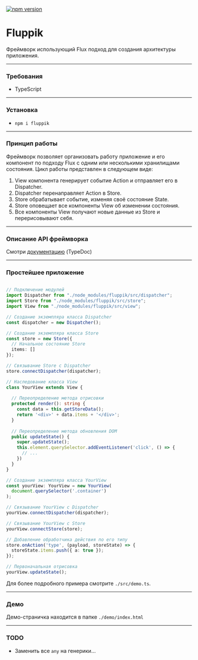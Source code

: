 [![npm version](https://badge.fury.io/js/fluppik.svg)](https://badge.fury.io/js/fluppik)

# Fluppik

Фреймворк использующий Flux подход для создания архитектуры приложения.

---

### Требования

- TypeScript

---

### Установка

- `npm i fluppik`

---

### Принцип работы

Фреймворк позволяет организовать работу приложение и его компонент
по подходу Flux с одним или несколькими хранилищами состояния.
Цикл работы представлен в следующем виде:

1. View компонента генерирует событие Action и отправляет его в Dispatcher.
2. Dispatcher перенаправляет Action в Store.
3. Store обрабатывает событие, изменяя своё состояние State.
4. Store оповещает все компоненты View об изменении состояния.
5. Все компоненты View получают новые данные из Store и перерисовывают себя.

---

### Описание API фреймворка

Смотри [документацию](https://katyamatya21.github.io/ya_flux/index.html) (TypeDoc)

---

### Простейшее приложение

```typescript

// Подключение модулей
import Dispatcher from "./node_modules/fluppik/src/dispatcher";
import Store from "./node_modules/fluppik/src/store";
import View from "./node_modules/fluppik/src/view";

// Создание экземпляра класса Dispatcher
const dispatcher = new Dispatcher();

// Создание экземпляра класса Store
const store = new Store({
  // Начальное состояние Store
  items: []
});

// Связывание Store с Dispatcher
store.connectDispatcher(dispatcher);

// Наследование класса View
class YourView extends View {
  
  // Переопределение метода отрисовки
  protected render(): string {
    const data = this.getStoreData();
    return '<div>' + data.items + '</div>';
  }
  
  // Переопределение метода обновления DOM
  public updateState() {
    super.updateState();
    this.element.querySelector.addEventListener('click', () => {
      // ...
    })
  }
}

// Создание экземпляра класса YourView
const yourView: YourView = new YourView(
  document.querySelector('.container')
);

// Связывание YourView с Dispatcher
yourView.connectDispatcher(dispatcher);

// Связывание YourView с Store
yourView.connectStore(store);

// Добавление обработчика действия по его типу
store.onAction('type', (payload, storeState) => {
  storeState.items.push({ a: true });
});

// Первоначальная отрисовка
yourView.updateState();

```
Для более подробного примера смотрите `./src/demo.ts`.

---

### Демо

Демо-страничка находится в папке `./demo/index.html`

---

### TODO

* Заменить все `any` на генерики...
